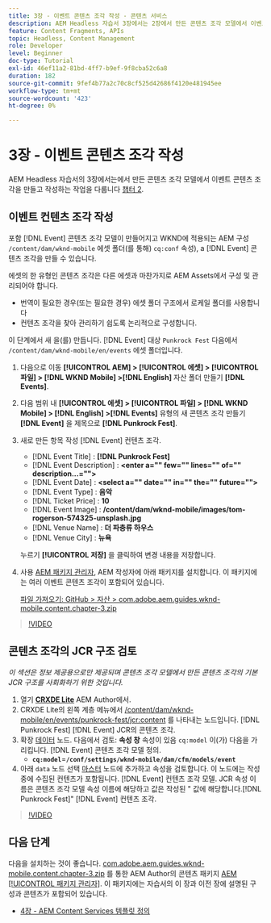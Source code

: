 ```yaml
---
title: 3장 - 이벤트 콘텐츠 조각 작성 - 콘텐츠 서비스
description: AEM Headless 자습서 3장에서는 2장에서 만든 콘텐츠 조각 모델에서 이벤트 콘텐츠 조각을 만들고 작성하는 방법에 대해 설명합니다.
feature: Content Fragments, APIs
topic: Headless, Content Management
role: Developer
level: Beginner
doc-type: Tutorial
exl-id: 46ef11a2-81bd-4ff7-b9ef-9f8cba52c6a8
duration: 182
source-git-commit: 9fef4b77a2c70c8cf525d42686f4120e481945ee
workflow-type: tm+mt
source-wordcount: '423'
ht-degree: 0%

---
```


# 3장 - 이벤트 콘텐츠 조각 작성

AEM Headless 자습서의 3장에서는에서 만든 콘텐츠 조각 모델에서 이벤트 콘텐츠 조각을 만들고 작성하는 작업을 다룹니다 [챕터 2](./chapter-2.md).

## 이벤트 컨텐츠 조각 작성

포함 [!DNL Event] 콘텐츠 조각 모델이 만들어지고 WKND에 적용되는 AEM 구성 `/content/dam/wknd-mobile` 에셋 폴더(를 통해) `cq:conf` 속성), a [!DNL Event] 콘텐츠 조각을 만들 수 있습니다.

에셋의 한 유형인 콘텐츠 조각은 다른 에셋과 마찬가지로 AEM Assets에서 구성 및 관리되어야 합니다.

* 번역이 필요한 경우(또는 필요한 경우) 에셋 폴더 구조에서 로케일 폴더를 사용합니다
* 컨텐츠 조각을 찾아 관리하기 쉽도록 논리적으로 구성합니다.

이 단계에서 새 을(를) 만듭니다. [!DNL Event] 대상 `Punkrock Fest` 다음에서 `/content/dam/wknd-mobile/en/events` 에셋 폴더입니다.

1. 다음으로 이동 **[!UICONTROL AEM] > [!UICONTROL 에셋] > [!UICONTROL 파일] > [!DNL WKND Mobile] >[!DNL English]** 자산 폴더 만들기 **[!DNL Events]**.
1. 다음 범위 내 **[!UICONTROL 에셋] > [!UICONTROL 파일] > [!DNL WKND Mobile] > [!DNL English] >[!DNL Events]** 유형의 새 콘텐츠 조각 만들기 **[!DNL Event]** 을 제목으로 **[!DNL Punkrock Fest]**.
1. 새로 만든 항목 작성 [!DNL Event] 컨텐츠 조각.

   * [!DNL Event Title] : **[!DNL Punkrock Fest]**
   * [!DNL Event Description] : **&lt;enter a=&quot;&quot; few=&quot;&quot; lines=&quot;&quot; of=&quot;&quot; description...=&quot;&quot;>**
   * [!DNL Event Date] : **&lt;select a=&quot;&quot; date=&quot;&quot; in=&quot;&quot; the=&quot;&quot; future=&quot;&quot;>**
   * [!DNL Event Type] : **음악**
   * [!DNL Ticket Price] : **10**
   * [!DNL Event Image] : **/content/dam/wknd-mobile/images/tom-rogerson-574325-unsplash.jpg**
   * [!DNL Venue Name] : **더 파충류 하우스**
   * [!DNL Venue City] : **뉴욕**

   누르기 **[!UICONTROL 저장]** 을 클릭하여 변경 내용을 저장합니다.

1. 사용 [AEM 패키지 관리자](http://localhost:4502/crx/packmgr/index.jsp), AEM 작성자에 아래 패키지를 설치합니다. 이 패키지에는 여러 이벤트 콘텐츠 조각이 포함되어 있습니다.

   [파일 가져오기: GitHub > 자산 > com.adobe.aem.guides.wknd-mobile.content.chapter-3.zip](https://github.com/adobe/aem-guides-wknd-mobile/releases/latest)

>[!VIDEO](https://video.tv.adobe.com/v/28338?quality=12&learn=on)

## 콘텐츠 조각의 JCR 구조 검토

*이 섹션은 정보 제공용으로만 제공되며 콘텐츠 조각 모델에서 만든 콘텐츠 조각의 기본 JCR 구조를 사회화하기 위한 것입니다.*

1. 열기 **[CRXDE Lite](http://localhost:4502/crx/de/index.jsp)** AEM Author에서.
1. CRXDE Lite의 왼쪽 계층 메뉴에서 [/content/dam/wknd-mobile/en/events/punkrock-fest/jcr:content](http://localhost:4502/crx/de/index.jsp#/content/dam/wknd-mobile/en/events/punkrock-fest/jcr:content) 를 나타내는 노드입니다. [!DNL Punkrock Fest] [!DNL Event] JCR의 콘텐츠 조각.
1. 확장 [데이터](http://localhost:4502/crx/de/index.jsp#/content/dam/wknd-mobile/en/events/punkrock-fest/jcr:content/data/master) 노드.
다음에서 검토: **속성 창** 속성이 있음 `cq:model` 이(가) 다음을 가리킵니다. [!DNL Event] 콘텐츠 조각 모델 정의.
   * **`cq:model`**=**`/conf/settings/wknd-mobile/dam/cfm/models/event`**
1. 아래 `data` 노드 선택 [마스터](http://localhost:4502/crx/de/index.jsp#/content/dam/wknd-mobile/en/events/punkrock-fest/jcr:content/data/master) 노드에 추가하고 속성을 검토합니다. 이 노드에는 작성 중에 수집된 컨텐츠가 포함됩니다. [!DNL Event] 컨텐츠 조각 모델. JCR 속성 이름은 콘텐츠 조각 모델 속성 이름에 해당하고 값은 작성된 &quot; 값에 해당합니다.[!DNL Punkrock Fest]&quot; [!DNL Event] 컨텐츠 조각.

>[!VIDEO](https://video.tv.adobe.com/v/28356?quality=12&learn=on)

## 다음 단계

다음을 설치하는 것이 좋습니다. [com.adobe.aem.guides.wknd-mobile.content.chapter-3.zip](https://github.com/adobe/aem-guides-wknd-mobile/releases/latest) 를 통한 AEM Author의 콘텐츠 패키지 [AEM [!UICONTROL 패키지 관리자]](http://localhost:4502/crx/packmgr/index.jsp). 이 패키지에는 자습서의 이 장과 이전 장에 설명된 구성과 콘텐츠가 포함되어 있습니다.

* [4장 - AEM Content Services 템플릿 정의](./chapter-4.md)

